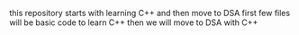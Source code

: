 this repository starts with learning C++ and then move to DSA 
first few files will be basic code to learn C++ then we will move to DSA with C++
